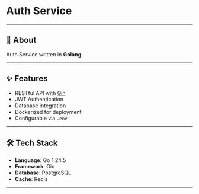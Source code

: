 # Auth Service
---

## 📌 About
Auth Service written in  **Golang**

---

## ✨ Features
- RESTful API with [Gin](https://github.com/gin-gonic/gin)
- JWT Authentication
- Database integration
- Dockerized for deployment
- Configurable via `.env`

---

## 🛠 Tech Stack
- **Language**: Go 1.24.5
- **Framework**: Gin
- **Database**: PostgreSQL
- **Cache**: Redis

---